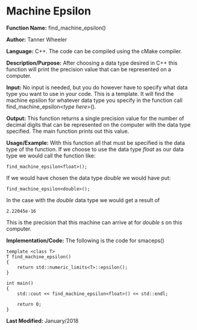 # Machine Epsilon

**Function Name:**           find_machine_epsilon<T>()

**Author:** Tanner Wheeler

**Language:** C++. The code can be compiled using the cMake compiler.

**Description/Purpose:** After choosing a data type desired in C++ this function will print the precision value that
can be represented on a computer.

**Input:** No input is needed, but you do however have to specify what data type you want to use in your code.  This
is a template.  It will find the machine epsilon for whatever data type you specify in the function call
find_machine_epsilon<_type here_>().

**Output:** This function returns a single precision value for the number of decimal digits that can be represented on the
computer with the data type specified.  The main function prints out this value.

**Usage/Example:** 
With this function all that must be specified is the data type of the function.  If we choose to use the data type _float_ as our data type we would call the function like:
```
find_machine_epsilon<float>();
```
If we would have chosen the data type _double_ we would have put:
```
find_machine_epsilon<double>();
```
In the case with the _double_ data type we would get a result of 
```
2.22045e-16
```
This is the precision that this machine can arrive at for _double_ s on this computer.

**Implementation/Code:** The following is the code for smaceps()

```
template <class T>
T find_machine_epsilon()
{	
	return std::numeric_limits<T>::epsilon();
}

int main()
{
	std::cout << find_machine_epsilon<float>() << std::endl;

	return 0;
}

```

**Last Modified:** January/2018
